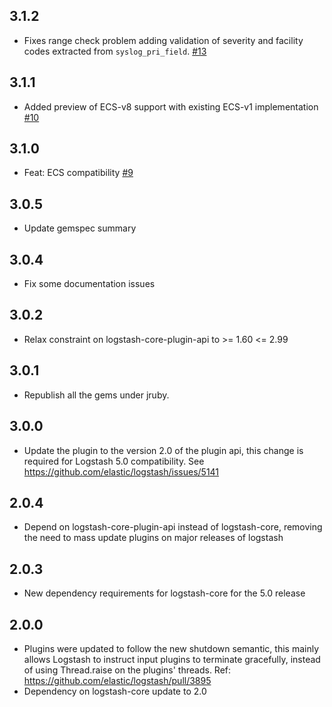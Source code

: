 ## 3.1.2
  - Fixes range check problem adding validation of severity and facility codes extracted from `syslog_pri_field`. [#13](https://github.com/logstash-plugins/logstash-filter-syslog_pri/pull/13)

## 3.1.1
  - Added preview of ECS-v8 support with existing ECS-v1 implementation [#10](https://github.com/logstash-plugins/logstash-filter-syslog_pri/pull/10)

## 3.1.0
  - Feat: ECS compatibility [#9](https://github.com/logstash-plugins/logstash-filter-syslog_pri/pull/9) 

## 3.0.5
  - Update gemspec summary

## 3.0.4
  - Fix some documentation issues

## 3.0.2
  - Relax constraint on logstash-core-plugin-api to >= 1.60 <= 2.99

## 3.0.1
  - Republish all the gems under jruby.

## 3.0.0
  - Update the plugin to the version 2.0 of the plugin api, this change is required for Logstash 5.0 compatibility. See https://github.com/elastic/logstash/issues/5141

## 2.0.4
  - Depend on logstash-core-plugin-api instead of logstash-core, removing the need to mass update plugins on major releases of logstash

## 2.0.3
  - New dependency requirements for logstash-core for the 5.0 release

## 2.0.0
 - Plugins were updated to follow the new shutdown semantic, this mainly allows Logstash to instruct input plugins to terminate gracefully, 
   instead of using Thread.raise on the plugins' threads. Ref: https://github.com/elastic/logstash/pull/3895
 - Dependency on logstash-core update to 2.0
